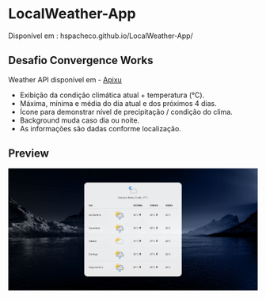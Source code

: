 # LocalWeather-App

Disponível em : hspacheco.github.io/LocalWeather-App/

## Desafio Convergence Works

Weather API disponível em - [Apixu](https://www.apixu.com/)

* Exibição da condição climática atual + temperatura (°C).
* Máxima, mínima e média do dia atual e dos próximos 4 dias.
* Ícone para demonstrar nível de precipitação / condição do clima.
* Background muda caso dia ou noite.
* As informações são dadas conforme localização.

## Preview

![Preview](img/website.png)
